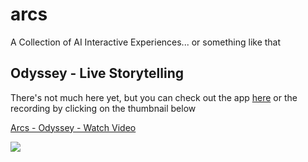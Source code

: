 # arcs
A Collection of AI Interactive Experiences... or something like that


## Odyssey - Live Storytelling
There's not much here yet, but you can check out the app [here](https://ai-arcs.streamlit.app/Odyssey_-_Live_Stories_With_GPT)
or the recording by clicking on the thumbnail below
<div>
    <a href="https://www.loom.com/share/bf0c79dd1a9c4501b219709b0e07fa11">
      <p>Arcs - Odyssey - Watch Video</p>
    </a>
    <a href="https://www.loom.com/share/bf0c79dd1a9c4501b219709b0e07fa11">
      <img style="max-width:300px;" src="https://cdn.loom.com/sessions/thumbnails/bf0c79dd1a9c4501b219709b0e07fa11-1699563612789-with-play.gif">
    </a>
</div>
